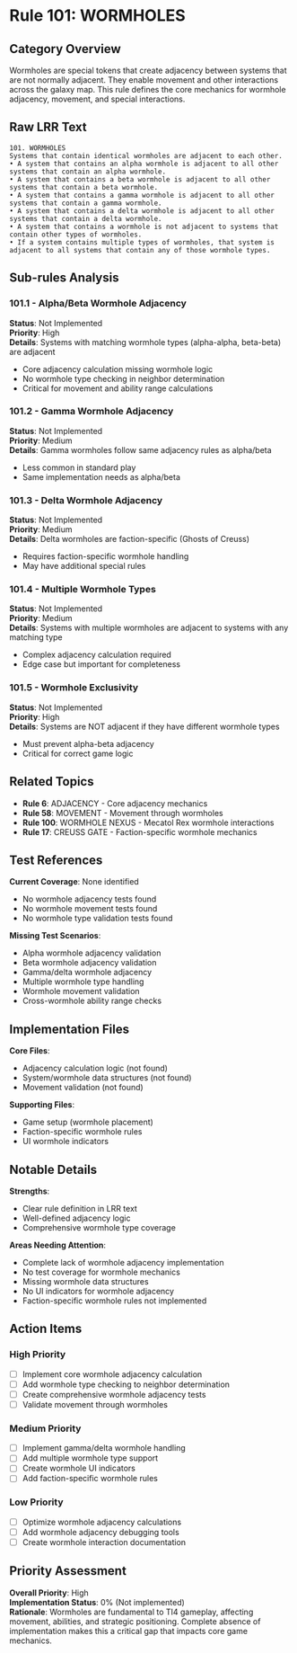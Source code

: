 # Rule 101: WORMHOLES

## Category Overview
Wormholes are special tokens that create adjacency between systems that are not normally adjacent. They enable movement and other interactions across the galaxy map. This rule defines the core mechanics for wormhole adjacency, movement, and special interactions.

## Raw LRR Text
```
101. WORMHOLES
Systems that contain identical wormholes are adjacent to each other.
• A system that contains an alpha wormhole is adjacent to all other systems that contain an alpha wormhole.
• A system that contains a beta wormhole is adjacent to all other systems that contain a beta wormhole.
• A system that contains a gamma wormhole is adjacent to all other systems that contain a gamma wormhole.
• A system that contains a delta wormhole is adjacent to all other systems that contain a delta wormhole.
• A system that contains a wormhole is not adjacent to systems that contain other types of wormholes.
• If a system contains multiple types of wormholes, that system is adjacent to all systems that contain any of those wormhole types.
```

## Sub-rules Analysis

### 101.1 - Alpha/Beta Wormhole Adjacency
**Status**: Not Implemented  
**Priority**: High  
**Details**: Systems with matching wormhole types (alpha-alpha, beta-beta) are adjacent
- Core adjacency calculation missing wormhole logic
- No wormhole type checking in neighbor determination
- Critical for movement and ability range calculations

### 101.2 - Gamma Wormhole Adjacency  
**Status**: Not Implemented  
**Priority**: Medium  
**Details**: Gamma wormholes follow same adjacency rules as alpha/beta
- Less common in standard play
- Same implementation needs as alpha/beta

### 101.3 - Delta Wormhole Adjacency
**Status**: Not Implemented  
**Priority**: Medium  
**Details**: Delta wormholes are faction-specific (Ghosts of Creuss)
- Requires faction-specific wormhole handling
- May have additional special rules

### 101.4 - Multiple Wormhole Types
**Status**: Not Implemented  
**Priority**: Medium  
**Details**: Systems with multiple wormholes are adjacent to systems with any matching type
- Complex adjacency calculation required
- Edge case but important for completeness

### 101.5 - Wormhole Exclusivity
**Status**: Not Implemented  
**Priority**: High  
**Details**: Systems are NOT adjacent if they have different wormhole types
- Must prevent alpha-beta adjacency
- Critical for correct game logic

## Related Topics
- **Rule 6**: ADJACENCY - Core adjacency mechanics
- **Rule 58**: MOVEMENT - Movement through wormholes
- **Rule 100**: WORMHOLE NEXUS - Mecatol Rex wormhole interactions
- **Rule 17**: CREUSS GATE - Faction-specific wormhole mechanics

## Test References
**Current Coverage**: None identified
- No wormhole adjacency tests found
- No wormhole movement tests found
- No wormhole type validation tests found

**Missing Test Scenarios**:
- Alpha wormhole adjacency validation
- Beta wormhole adjacency validation  
- Gamma/delta wormhole adjacency
- Multiple wormhole type handling
- Wormhole movement validation
- Cross-wormhole ability range checks

## Implementation Files
**Core Files**: 
- Adjacency calculation logic (not found)
- System/wormhole data structures (not found)
- Movement validation (not found)

**Supporting Files**:
- Game setup (wormhole placement)
- Faction-specific wormhole rules
- UI wormhole indicators

## Notable Details
**Strengths**:
- Clear rule definition in LRR text
- Well-defined adjacency logic
- Comprehensive wormhole type coverage

**Areas Needing Attention**:
- Complete lack of wormhole adjacency implementation
- No test coverage for wormhole mechanics
- Missing wormhole data structures
- No UI indicators for wormhole adjacency
- Faction-specific wormhole rules not implemented

## Action Items

### High Priority
- [ ] Implement core wormhole adjacency calculation
- [ ] Add wormhole type checking to neighbor determination
- [ ] Create comprehensive wormhole adjacency tests
- [ ] Validate movement through wormholes

### Medium Priority  
- [ ] Implement gamma/delta wormhole handling
- [ ] Add multiple wormhole type support
- [ ] Create wormhole UI indicators
- [ ] Add faction-specific wormhole rules

### Low Priority
- [ ] Optimize wormhole adjacency calculations
- [ ] Add wormhole adjacency debugging tools
- [ ] Create wormhole interaction documentation

## Priority Assessment
**Overall Priority**: High  
**Implementation Status**: 0% (Not implemented)  
**Rationale**: Wormholes are fundamental to TI4 gameplay, affecting movement, abilities, and strategic positioning. Complete absence of implementation makes this a critical gap that impacts core game mechanics.